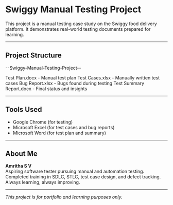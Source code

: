 # Swiggy Manual Testing Project 

This project is a manual testing case study on the Swiggy food delivery platform. It demonstrates real-world testing documents prepared for learning.

---

## Project Structure

--Swiggy-Manual-Testing-Project--

Test Plan.docx - Manual test plan 
Test Cases.xlsx - Manually written test cases
Bug Report.xlsx - Bugs found during testing
Test Summary Report.docx - Final status and insights

---

## Tools Used

- Google Chrome (for testing)
- Microsoft Excel (for test cases and bug reports)
- Microsoft Word (for test plan and summary)

---

## About Me

**Amritha S V**  
Aspiring software tester pursuing manual and automation testing.  
Completed training in SDLC, STLC, test case design, and defect tracking.  
Always learning, always improving.

---

*This project is for portfolio and learning purposes only.*
